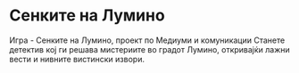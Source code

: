 # Сенките на Лумино
Игра - Сенките на Лумино, проект по Медиуми и комуникации
Станете детектив кој ги решава мистериите во градот Лумино, откривајќи лажни вести и нивните вистински извори.
